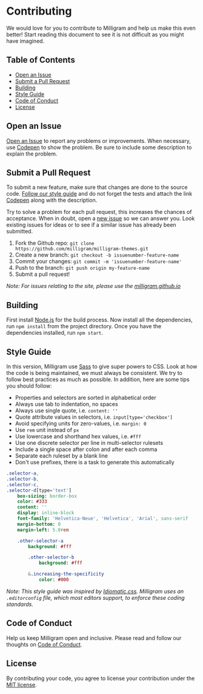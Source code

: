 # Contributing

We would love for you to contribute to Milligram and help us make this even better! Start reading this document to see it is not difficult as you might have imagined.

## Table of Contents

- [Open an Issue](#open-an-issue)
- [Submit a Pull Request](#submit-a-pull-request)
- [Building](#building)
- [Style Guide](#style-guide)
- [Code of Conduct](#code-of-conduct)
- [License](#license)

## Open an Issue

[Open an Issue](https://github.com/milligram/milligram-themes/issues/new) to report any problems or improvements. When necessary, use [Codepen](http://codepen.io/) to show the problem. Be sure to include some description to explain the problem.

## Submit a Pull Request

To submit a new feature, make sure that changes are done to the source code. [Follow our style guide](#style-guide) and do not forget the tests and attach the link [Codepen](http://codepen.io/) along with the description.

Try to solve a problem for each pull request, this increases the chances of acceptance. When in doubt, open a [new issue](#open-an-issue) so we can answer you. Look existing issues for ideas or to see if a similar issue has already been submitted.

1. Fork the Github repo: `git clone https://github.com/milligram/milligram-themes.git`
1. Create a new branch: `git checkout -b issuenumber-feature-name`
1. Commit your changes: `git commit -m 'issuenumber-feature-name'`
1. Push to the branch: `git push origin my-feature-name`
1. Submit a pull request!

_Note: For issues relating to the site, please use the [milligram.github.io](https://github.com/milligram/milligram.github.io)_

## Building

First install [Node.js](https://nodejs.org/en/download/) for the build process. Now install all the dependencies, run `npm install` from the project directory. Once you have the dependencies installed, run `npm start`.

## Style Guide

In this version, Milligram use [Sass](http://sass-lang.com/) to give super powers to CSS. Look at how the code is being maintained, we must always be consistent. We try to follow best practices as much as possible. In addition, here are some tips you should follow:

- Properties and selectors are sorted in alphabetical order
- Always use tab to indentation, no spaces
- Always use single quote, i.e. `content: ''`
- Quote attribute values in selectors, i.e. `input[type='checkbox']`
- Avoid specifying units for zero-values, i.e. `margin: 0`
- Use `rem` unit instead of `px`
- Use lowercase and shorthand hex values, i.e. `#fff`
- Use one discrete selector per line in multi-selector rulesets
- Include a single space after colon and after each comma
- Separate each ruleset by a blank line
- Don't use prefixes, there is a task to generate this automatically

```sass
.selector-a,
.selector-b,
.selector-c,
.selector-d[type='text']
	box-sizing: border-box
	color: #333
	content: ''
	display: inline-block
	font-family: 'Helvetica-Neue', 'Helvetica', 'Arial', sans-serif
	margin-bottom: 0
	margin-left: 5.0rem

	.other-selector-a
		background: #fff

		.other-selector-b
			background: #fff

		&.increasing-the-specificity
			color: #000
```

_Note: This style guide was inspired by [Idiomatic.css](https://github.com/necolas/idiomatic-css). Milligram uses an `.editorconfig` file, which most editors support, to enforce these coding standards._

## Code of Conduct

Help us keep Milligram open and inclusive. Please read and follow our thoughts on [Code of Conduct](http://confcodeofconduct.com/).

## License

By contributing your code, you agree to license your contribution under the [MIT license](https://github.com/milligram/milligram-themes#license).
